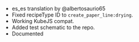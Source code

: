 - es_es translation by @albertosaurio65
- Fixed recipeType ID to `create_paper_line:drying`.
- Working KubeJS compat.
- Added test schematic to the repo.
- Documented